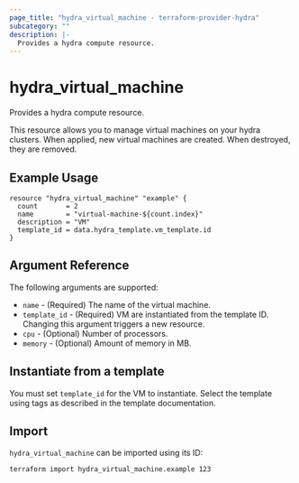 ```yaml
---
page_title: "hydra_virtual_machine - terraform-provider-hydra"
subcategory: ""
description: |-
  Provides a hydra compute resource.
---
```


# hydra_virtual_machine

Provides a hydra compute resource.

This resource allows you to manage virtual machines on your hydra clusters. When applied,
new virtual machines are created. When destroyed, they are removed.

## Example Usage

```hcl
resource "hydra_virtual_machine" "example" {
  count       = 2
  name        = "virtual-machine-${count.index}"
  description = "VM"
  template_id = data.hydra_template.vm_template.id
}
```

## Argument Reference

The following arguments are supported:

* `name` - (Required) The name of the virtual machine.
* `template_id` - (Required) VM are instantiated from the template ID. Changing this argument triggers a new resource.
* `cpu` - (Optional) Number of processors.
* `memory` - (Optional) Amount of memory in MB.

## Instantiate from a template

You must set `template_id` for the VM to instantiate.
Select the template using tags as described in the template documentation.

## Import

`hydra_virtual_machine` can be imported using its ID:

```shell
terraform import hydra_virtual_machine.example 123
```
